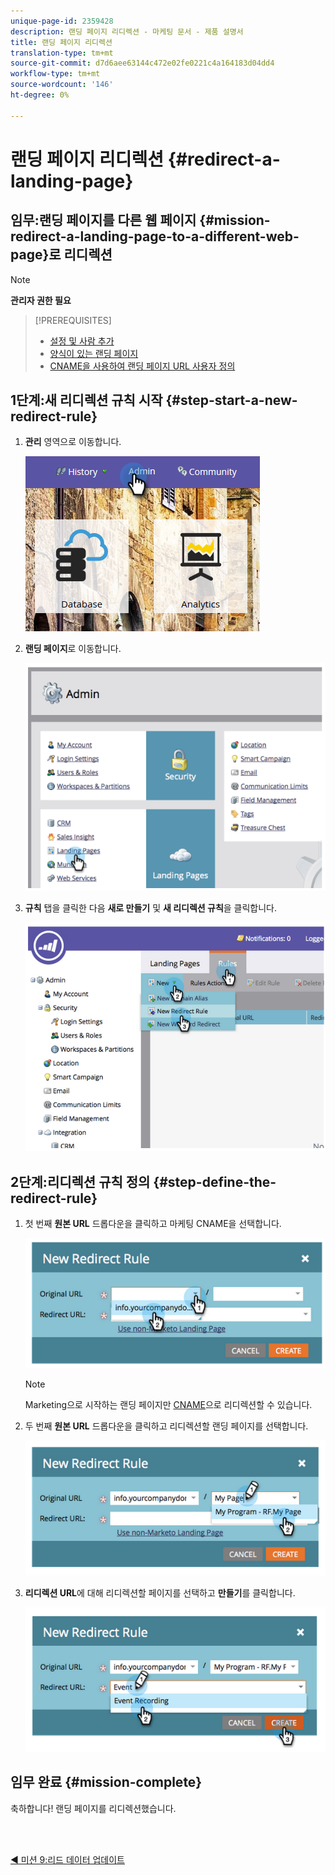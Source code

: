 ```yaml
---
unique-page-id: 2359428
description: 랜딩 페이지 리디렉션 - 마케팅 문서 - 제품 설명서
title: 랜딩 페이지 리디렉션
translation-type: tm+mt
source-git-commit: d7d6aee63144c472e02fe0221c4a164183d04dd4
workflow-type: tm+mt
source-wordcount: '146'
ht-degree: 0%

---
```



# 랜딩 페이지 리디렉션 {#redirect-a-landing-page}

## 임무:랜딩 페이지를 다른 웹 페이지 {#mission-redirect-a-landing-page-to-a-different-web-page}로 리디렉션

>[!NOTE]
>
>**관리자 권한 필요**

>[!PREREQUISITES]
>
>* [설정 및 사람 추가](/help/marketo/getting-started/quick-wins/get-set-up-and-add-a-person.md)
>* [양식이 있는 랜딩 페이지](/help/marketo/getting-started/quick-wins/landing-page-with-a-form.md)
>* [CNAME을 사용하여 랜딩 페이지 URL 사용자 정의](/help/marketo/product-docs/demand-generation/landing-pages/landing-page-actions/customize-your-landing-page-urls-with-a-cname.md)


## 1단계:새 리디렉션 규칙 시작 {#step-start-a-new-redirect-rule}

1. **관리** 영역으로 이동합니다.

   ![](assets/admin.png)

1. **랜딩 페이지**&#x200B;로 이동합니다.

   ![](assets/image2014-9-24-13-3a28-3a43.png)

1. **규칙** 탭을 클릭한 다음 **새로 만들기** 및 **새 리디렉션 규칙**&#x200B;을 클릭합니다.

   ![](assets/image2014-9-24-13-3a28-3a59.png)

## 2단계:리디렉션 규칙 정의 {#step-define-the-redirect-rule}

1. 첫 번째 **원본 URL** 드롭다운을 클릭하고 마케팅 CNAME을 선택합니다.

   ![](assets/image2014-9-24-13-3a30-3a33.png)

   >[!NOTE]
   >
   >Marketing으로 시작하는 랜딩 페이지만 [CNAME](/help/marketo/product-docs/demand-generation/landing-pages/landing-page-actions/customize-your-landing-page-urls-with-a-cname.md)으로 리디렉션할 수 있습니다.

1. 두 번째 **원본 URL** 드롭다운을 클릭하고 리디렉션할 랜딩 페이지를 선택합니다.

   ![](assets/image2014-9-24-13-3a30-3a50.png)

1. **리디렉션 URL**&#x200B;에 대해 리디렉션할 페이지를 선택하고 **만들기**&#x200B;를 클릭합니다.

   ![](assets/image2014-9-24-13-3a31-3a10.png)

## 임무 완료 {#mission-complete}

축하합니다! 랜딩 페이지를 리디렉션했습니다.

<br> 

[◄ 미션 9:리드 데이터 업데이트](/help/marketo/getting-started/quick-wins/update-person-data.md)
